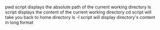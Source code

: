 pwd script displays the absolute path of the current working directory
ls script displays the content of the current working directory
cd script will take you back to home directory
ls -l script will display directory's content in long format
